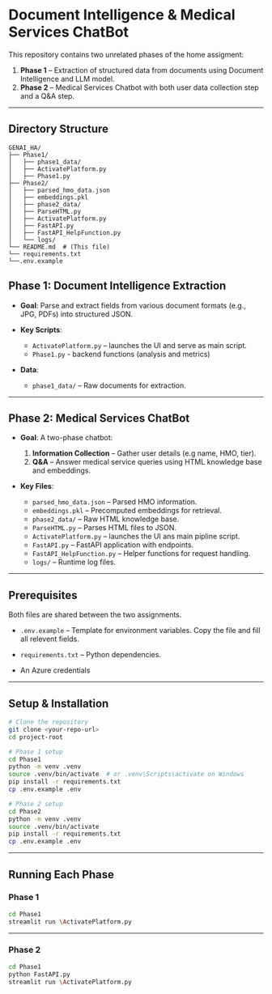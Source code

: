 # Document Intelligence & Medical Services ChatBot

This repository contains two unrelated phases of the home assigment:
1. **Phase 1** – Extraction of structured data from documents using Document Intelligence and LLM model.  
2. **Phase 2** – Medical Services Chatbot with both user data collection step and a Q&A step.

---
## Directory Structure

```
GENAI_HA/
├── Phase1/
│   ├── phase1_data/
│   ├── ActivatePlatform.py
│   ├── Phase1.py
├── Phase2/
│   ├── parsed_hmo_data.json
│   ├── embeddings.pkl
│   ├── phase2_data/
│   ├── ParseHTML.py
│   ├── ActivatePlatform.py
│   ├── FastAPI.py
│   ├── FastAPI_HelpFunction.py
│   └── logs/
└── README.md  # (This file)
└── requirements.txt
└──.env.example
```

## Phase 1: Document Intelligence Extraction

- **Goal**: Parse and extract fields from various document formats (e.g., JPG, PDFs) into structured JSON.  
- **Key Scripts**:
  - `ActivatePlatform.py` – launches the UI and serve as main script.  
  - `Phase1.py` - backend functions (analysis and metrics)
  
- **Data**:
  - `phase1_data/` – Raw documents for extraction.  

---

## Phase 2: Medical Services ChatBot

- **Goal**: A two-phase chatbot:
  1. **Information Collection** – Gather user details (e.g name, HMO, tier).  
  2. **Q&A** – Answer medical service queries using HTML knowledge base and embeddings.
     
- **Key Files**:  
  - `parsed_hmo_data.json` – Parsed HMO information.  
  - `embeddings.pkl` – Precomputed embeddings for retrieval.  
  - `phase2_data/` – Raw HTML knowledge base.  
  - `ParseHTML.py` – Parses HTML files to JSON.  
  - `ActivatePlatform.py` – launches the UI ans main pipline script.  
  - `FastAPI.py` – FastAPI application with endpoints.  
  - `FastAPI_HelpFunction.py` – Helper functions for request handling.  
  - `logs/` – Runtime log files.  

---

## Prerequisites

Both files are shared between the two assignments.
  - `.env.example` – Template for environment variables.  Copy the file and fill all relevent fields. 
  - `requirements.txt` – Python dependencies.

  - An Azure credentials

---

## Setup & Installation

```bash
# Clone the repository
git clone <your-repo-url> 
cd project-root

# Phase 1 setup
cd Phase1
python -m venv .venv
source .venv/bin/activate  # or .venv\Scripts\activate on Windows
pip install -r requirements.txt
cp .env.example .env

# Phase 2 setup
cd Phase2
python -m venv .venv
source .venv/bin/activate
pip install -r requirements.txt
cp .env.example .env
```

---

## Running Each Phase

### Phase 1

```bash
cd Phase1
streamlit run \ActivatePlatform.py
```
---

### Phase 2

```bash
cd Phase1
python FastAPI.py                     
streamlit run \ActivatePlatform.py 
```

